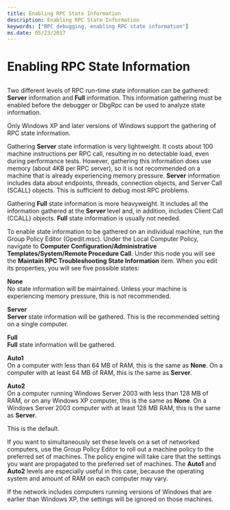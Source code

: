 ```yaml
---
title: Enabling RPC State Information
description: Enabling RPC State Information
keywords: ["RPC debugging, enabling RPC state information"]
ms.date: 05/23/2017
---
```


# Enabling RPC State Information


## <span id="ddk_enabling_rpc_state_information_dbg"></span><span id="DDK_ENABLING_RPC_STATE_INFORMATION_DBG"></span>


Two different levels of RPC run-time state information can be gathered: **Server** information and **Full** information. This information gathering must be enabled before the debugger or DbgRpc can be used to analyze state information.

Only Windows XP and later versions of Windows support the gathering of RPC state information.

Gathering **Server** state information is very lightweight. It costs about 100 machine instructions per RPC call, resulting in no detectable load, even during performance tests. However, gathering this information does use memory (about 4KB per RPC server), so it is not recommended on a machine that is already experiencing memory pressure. **Server** information includes data about endpoints, threads, connection objects, and Server Call (SCALL) objects. This is sufficient to debug most RPC problems.

Gathering **Full** state information is more heavyweight. It includes all the information gathered at the **Server** level and, in addition, includes Client Call (CCALL) objects. **Full** state information is usually not needed.

To enable state information to be gathered on an individual machine, run the Group Policy Editor (Gpedit.msc). Under the Local Computer Policy, navigate to **Computer Configuration/Administrative Templates/System/Remote Procedure Call**. Under this node you will see the **Maintain RPC Troubleshooting State Information** item. When you edit its properties, you will see five possible states:

<span id="None"></span><span id="none"></span><span id="NONE"></span>**None**  
No state information will be maintained. Unless your machine is experiencing memory pressure, this is not recommended.

<span id="Server"></span><span id="server"></span><span id="SERVER"></span>**Server**  
**Server** state information will be gathered. This is the recommended setting on a single computer.

<span id="Full"></span><span id="full"></span><span id="FULL"></span>**Full**  
**Full** state information will be gathered.

<span id="Auto1"></span><span id="auto1"></span><span id="AUTO1"></span>**Auto1**  
On a computer with less than 64 MB of RAM, this is the same as **None**. On a computer with at least 64 MB of RAM, this is the same as **Server**.

<span id="Auto2"></span><span id="auto2"></span><span id="AUTO2"></span>**Auto2**  
On a computer running Windows Server 2003 with less than 128 MB of RAM, or on any Windows XP computer, this is the same as **None**. On a Windows Server 2003 computer with at least 128 MB RAM, this is the same as **Server**.

This is the default.

If you want to simultaneously set these levels on a set of networked computers, use the Group Policy Editor to roll out a machine policy to the preferred set of machines. The policy engine will take care that the settings you want are propagated to the preferred set of machines. The **Auto1** and **Auto2** levels are especially useful in this case, because the operating system and amount of RAM on each computer may vary.

If the network includes computers running versions of Windows that are earlier than Windows XP, the settings will be ignored on those machines.

 

 